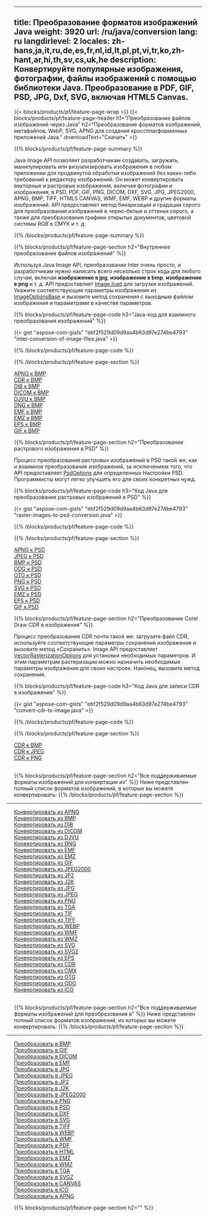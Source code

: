 ﻿
---
title: Преобразование форматов изображений Java 
weight: 3920
url: /ru/java/conversion 
lang: ru
langdirlevel: 2
locales: zh-hans,ja,it,ru,de,es,fr,nl,id,lt,pl,pt,vi,tr,ko,zh-hant,ar,hi,th,sv,cs,uk,he
description: Конвертируйте популярные изображения, фотографии, файлы изображений с помощью библиотеки Java. Преобразование в PDF, GIF, PSD, JPG, Dxf, SVG, включая HTML5 Canvas.
---

{{< blocks/products/pf/feature-page-wrap >}}
{{< blocks/products/pf/feature-page-header h1="Преобразование файлов изображений через Java" h2="Преобразование форматов изображений, метафайлов, WebP, SVG, APNG для создания кроссплатформенных приложений Java." downloadText="Скачать" >}}

{{% blocks/products/pf/feature-page-summary %}}

Java Image API позволяет разработчикам создавать, загружать, манипулировать или визуализировать изображения в любом приложении для продвинутой обработки изображений без каких-либо требований к редактору изображений. Он может конвертировать векторные и растровые изображения, включая фотографии и изображения, в PSD, PDF, GIF, PNG, DICOM, DXF, SVG, JPG, JPEG2000, APNG, BMP, TIFF, HTML5 CANVAS, WMF, EMF, WEBP и другие форматы изображений. API предоставляет метод бинаризации и градации серого для преобразования изображений в черно-белые и оттенки серого, а также для преобразования графики открытых документов, цветовой системы RGB в CMYK и т. д.

{{% /blocks/products/pf/feature-page-summary  %}}

{{% blocks/products/pf/feature-page-section  h2="Внутреннее преобразование файлов изображений" %}}

Используя Java Image API, преобразование Inter очень просто, и разработчикам нужно написать всего несколько строк кода для любого случая, включая **изображение в jpg**, **изображение в bmp**, **изображение в png** и т. д. API предоставляет [Image.load](https://apireference.aspose.com/imaging/java/com.aspose.imaging/Image#load-java.lang.String-) для загрузки изображений. Укажите соответствующие параметры изображения из [ImageOptionsBase](https://apireference.aspose.com/imaging/java/com.aspose.imaging/ImageOptionsBase) и вызовите метод сохранения с выходным файлом изображения и параметрами в качестве параметров.

{{% blocks/products/pf/feature-page-code h3="Java-код для взаимного преобразования изображений" %}}

{{< gist "aspose-com-gists" "ebf2f529d09d9aa4b63d97e274be4793" "inter-conversion-of-image-files.java" >}}

{{% /blocks/products/pf/feature-page-code  %}}

{{% /blocks/products/pf/feature-page-section %}}

<div class="container-fluid productfamilypage bg-gray">
    <div class="convertypes bg-gray agp-content section">
        <div class="container">
		<div class="row other-converters">
		   <div class="col-md-2 other-converter remove-lp remove-rp">
		      <a href="/imaging/ru/java/conversion/apng-to-bmp/">APNG к BMP</a>
		   </div>
		   <div class="col-md-2 other-converter remove-lp remove-rp">
		      <a href="/imaging/ru/java/conversion/cdr-to-bmp/">CDR к BMP</a>
		   </div>
		   <div class="col-md-2 other-converter remove-lp remove-rp">
		      <a href="/imaging/ru/java/conversion/dib-to-bmp/">DIB к BMP</a>
		   </div>
		   <div class="col-md-2 other-converter remove-lp remove-rp">
		      <a href="/imaging/ru/java/conversion/dicom-to-bmp/">DICOM к BMP</a>
		   </div>
 		   <div class="col-md-2 other-converter remove-lp remove-rp">
		      <a href="/imaging/ru/java/conversion/djvu-to-bmp/">DJVU к BMP</a>
		   </div>
		   <div class="col-md-2 other-converter remove-lp remove-rp">
		      <a href="/imaging/ru/java/conversion/dng-to-bmp/">DNG к BMP</a>
		   </div>
		   <div class="col-md-2 other-converter remove-lp remove-rp">
		      <a href="/imaging/ru/java/conversion/emf-to-bmp/">EMF к BMP</a>
		   </div>
		   <div class="col-md-2 other-converter remove-lp remove-rp">
		      <a href="/imaging/ru/java/conversion/emz-to-bmp/">EMZ к BMP</a>
		   </div>
		   <div class="col-md-2 other-converter remove-lp remove-rp">
		      <a href="/imaging/ru/java/conversion/eps-to-bmp/">EPS к BMP</a>
		   </div>
		   <div class="col-md-2 other-converter remove-lp remove-rp">
		      <a href="/imaging/ru/java/conversion/gif-to-bmp/">GIF к BMP</a>
		   </div>
		</div>
	</div>
    </div>
</div>

{{% blocks/products/pf/feature-page-section  h2="Преобразование растрового изображения в PSD" %}}

Процесс преобразования растровых изображений в PSD такой же, как и взаимное преобразование изображений, за исключением того, что API предоставляет [PsdOptions](https://apireference.aspose.com/imaging/java/com.aspose.imaging.imageoptions/PsdOptions) для определенных Настройки PSD. Программисты могут легко улучшить его для своих конкретных нужд.

{{% blocks/products/pf/feature-page-code h3="Код Java для преобразования растровых изображений в PSD" %}}

{{< gist "aspose-com-gists" "ebf2f529d09d9aa4b63d97e274be4793" "raster-images-to-psd-conversion.java" >}}

{{% /blocks/products/pf/feature-page-code  %}}

{{% /blocks/products/pf/feature-page-section %}}

<div class="container-fluid productfamilypage bg-gray">
    <div class="convertypes bg-gray agp-content section">
        <div class="container">
		<div class="row other-converters">
		   <div class="col-md-2 other-converter remove-lp remove-rp">
		      <a href="/imaging/ru/java/conversion/apng-to-PSD/">APNG к PSD</a>
		   </div>
		   <div class="col-md-2 other-converter remove-lp remove-rp">
		      <a href="/imaging/ru/java/conversion/jpeg-to-PSD/">JPEG к PSD</a>
		   </div>
		   <div class="col-md-2 other-converter remove-lp remove-rp">
		      <a href="/imaging/ru/java/conversion/bmp-to-PSD/">BMP к PSD</a>
		   </div>
		   <div class="col-md-2 other-converter remove-lp remove-rp">
		      <a href="/imaging/ru/java/conversion/odg-to-PSD/">ODG к PSD</a>
		   </div>
 		   <div class="col-md-2 other-converter remove-lp remove-rp">
		      <a href="/imaging/ru/java/conversion/otg-to-PSD/">OTG к PSD</a>
		   </div>
		   <div class="col-md-2 other-converter remove-lp remove-rp">
		      <a href="/imaging/ru/java/conversion/png-to-PSD/">PNG к PSD</a>
		   </div>
		   <div class="col-md-2 other-converter remove-lp remove-rp">
		      <a href="/imaging/ru/java/conversion/svg-to-PSD/">SVG к PSD</a>
		   </div>
		   <div class="col-md-2 other-converter remove-lp remove-rp">
		      <a href="/imaging/ru/java/conversion/emz-to-PSD/">EMZ к PSD</a>
		   </div>
		   <div class="col-md-2 other-converter remove-lp remove-rp">
		      <a href="/imaging/ru/java/conversion/eps-to-PSD/">EPS к PSD</a>
		   </div>
		   <div class="col-md-2 other-converter remove-lp remove-rp">
		      <a href="/imaging/ru/java/conversion/gif-to-PSD/">GIF к PSD</a>
		   </div>
		</div>
	</div>
    </div>
</div>

{{% blocks/products/pf/feature-page-section  h2="Преобразование Corel Draw CDR в изображения" %}}

Процесс преобразования CDR почти такой же: загрузите файл CDR, используйте соответствующие параметры сохранения изображения и вызовите метод «Сохранить». Image API предоставляет [VectorRasterizationOptions](https://apireference.aspose.com/imaging/java/com.aspose.imaging.imageoptions/vectorrasterizationoptions) для установки необходимых параметров. И этим параметрам растеризации можно назначить необходимые параметры изображения для своих настроек. Наконец, вызовите метод сохранения. 

{{% blocks/products/pf/feature-page-code h3="Код Java для записи CDR в изображения" %}}

{{< gist "aspose-com-gists" "ebf2f529d09d9aa4b63d97e274be4793" "convert-cdr-to-image.java" >}}

{{% /blocks/products/pf/feature-page-code  %}}

{{% /blocks/products/pf/feature-page-section %}}

<div class="container-fluid productfamilypage bg-gray">
    <div class="convertypes bg-gray agp-content section">
        <div class="container">
		<div class="row other-converters">
		   <div class="col-md-2 other-converter remove-lp remove-rp">
		      <a href="/imaging/ru/java/conversion/CDR-to-bmp/">CDR к BMP</a>
		   </div>
		   <div class="col-md-2 other-converter remove-lp remove-rp">
		      <a href="/imaging/ru/java/conversion/CDR-to-jpeg/">CDR к JPEG</a>
		   </div>
		   <div class="col-md-2 other-converter remove-lp remove-rp">
		      <a href="/imaging/ru/java/conversion/CDR-to-png/">CDR к PNG</a>
		   </div>		   
		</div>
	</div>
    </div>
</div>
<br/>

{{% blocks/products/pf/feature-page-section  h2="Все поддерживаемые форматы изображений для конвертации из" %}}
Ниже представлен полный список форматов изображений, в которые вы можете конвертировать:
{{% /blocks/products/pf/feature-page-section %}}
<div class="container-fluid productfamilypage bg-gray">
    <div class="convertypes bg-gray agp-content section">
        <div class="container">
                <hr style="margin-left:-20px;"/>
		<div class="row other-converters">
		    <div class='col-md-2 other-converter remove-lp remove-rp'><a href="/imaging/ru/java/conversion/from/apng" >Конвертировать из APNG</a></div>
<div class='col-md-2 other-converter remove-lp remove-rp'><a href="/imaging/ru/java/conversion/from/bmp" >Конвертировать из BMP</a></div>
<div class='col-md-2 other-converter remove-lp remove-rp'><a href="/imaging/ru/java/conversion/from/dib" >Конвертировать из DIB</a></div>
<div class='col-md-2 other-converter remove-lp remove-rp'><a href="/imaging/ru/java/conversion/from/dicom" >Конвертировать из DICOM</a></div>
<div class='col-md-2 other-converter remove-lp remove-rp'><a href="/imaging/ru/java/conversion/from/djvu" >Конвертировать из DJVU</a></div>
<div class='col-md-2 other-converter remove-lp remove-rp'><a href="/imaging/ru/java/conversion/from/dng" >Конвертировать из DNG</a></div>
<div class='col-md-2 other-converter remove-lp remove-rp'><a href="/imaging/ru/java/conversion/from/emf" >Конвертировать из EMF</a></div>
<div class='col-md-2 other-converter remove-lp remove-rp'><a href="/imaging/ru/java/conversion/from/emz" >Конвертировать из EMZ</a></div>
<div class='col-md-2 other-converter remove-lp remove-rp'><a href="/imaging/ru/java/conversion/from/gif" >Конвертировать из GIF</a></div>
<div class='col-md-2 other-converter remove-lp remove-rp'><a href="/imaging/ru/java/conversion/from/jpeg2000" >Конвертировать из JPEG2000</a></div>
<div class='col-md-2 other-converter remove-lp remove-rp'><a href="/imaging/ru/java/conversion/from/jp2" >Конвертировать из JP2</a></div>
<div class='col-md-2 other-converter remove-lp remove-rp'><a href="/imaging/ru/java/conversion/from/j2k" >Конвертировать из J2K</a></div>
<div class='col-md-2 other-converter remove-lp remove-rp'><a href="/imaging/ru/java/conversion/from/jpg" >Конвертировать из JPG</a></div>
<div class='col-md-2 other-converter remove-lp remove-rp'><a href="/imaging/ru/java/conversion/from/jpeg" >Конвертировать из JPEG</a></div>
<div class='col-md-2 other-converter remove-lp remove-rp'><a href="/imaging/ru/java/conversion/from/png" >Конвертировать из PNG</a></div>
<div class='col-md-2 other-converter remove-lp remove-rp'><a href="/imaging/ru/java/conversion/from/tga" >Конвертировать из TGA</a></div>
<div class='col-md-2 other-converter remove-lp remove-rp'><a href="/imaging/ru/java/conversion/from/tif" >Конвертировать из TIF</a></div>
<div class='col-md-2 other-converter remove-lp remove-rp'><a href="/imaging/ru/java/conversion/from/tiff" >Конвертировать из TIFF</a></div>
<div class='col-md-2 other-converter remove-lp remove-rp'><a href="/imaging/ru/java/conversion/from/webp" >Конвертировать из WEBP</a></div>
<div class='col-md-2 other-converter remove-lp remove-rp'><a href="/imaging/ru/java/conversion/from/wmf" >Конвертировать из WMF</a></div>
<div class='col-md-2 other-converter remove-lp remove-rp'><a href="/imaging/ru/java/conversion/from/wmz" >Конвертировать из WMZ</a></div>
<div class='col-md-2 other-converter remove-lp remove-rp'><a href="/imaging/ru/java/conversion/from/svg" >Конвертировать из SVG</a></div>
<div class='col-md-2 other-converter remove-lp remove-rp'><a href="/imaging/ru/java/conversion/from/svgz" >Конвертировать из SVGZ</a></div>
<div class='col-md-2 other-converter remove-lp remove-rp'><a href="/imaging/ru/java/conversion/from/eps" >Конвертировать из EPS</a></div>
<div class='col-md-2 other-converter remove-lp remove-rp'><a href="/imaging/ru/java/conversion/from/cdr" >Конвертировать из CDR</a></div>
<div class='col-md-2 other-converter remove-lp remove-rp'><a href="/imaging/ru/java/conversion/from/cmx" >Конвертировать из CMX</a></div>
<div class='col-md-2 other-converter remove-lp remove-rp'><a href="/imaging/ru/java/conversion/from/otg" >Конвертировать из OTG</a></div>
<div class='col-md-2 other-converter remove-lp remove-rp'><a href="/imaging/ru/java/conversion/from/odg" >Конвертировать из ODG</a></div>
<div class='col-md-2 other-converter remove-lp remove-rp'><a href="/imaging/ru/java/conversion/from/ico" >Конвертировать из ICO</a></div>
                </div>
        </div>
    </div>
</div>
<br/>

{{% blocks/products/pf/feature-page-section  h2="Все поддерживаемые форматы изображений для преобразования в" %}}
Ниже представлен полный список форматов изображений, из которых вы можете конвертировать:
{{% /blocks/products/pf/feature-page-section %}}
<div class="container-fluid productfamilypage bg-gray">
    <div class="convertypes bg-gray agp-content section">
        <div class="container">
	        <hr style="margin-left:-20px;"/>
		<div class="row other-converters">
		    <div class='col-md-2 other-converter remove-lp remove-rp'><a href="/imaging/ru/java/conversion/to/bmp" >Преобразовать в BMP</a></div>
<div class='col-md-2 other-converter remove-lp remove-rp'><a href="/imaging/ru/java/conversion/to/gif" >Преобразовать в GIF</a></div>
<div class='col-md-2 other-converter remove-lp remove-rp'><a href="/imaging/ru/java/conversion/to/dicom" >Преобразовать в DICOM</a></div>
<div class='col-md-2 other-converter remove-lp remove-rp'><a href="/imaging/ru/java/conversion/to/emf" >Преобразовать в EMF</a></div>
<div class='col-md-2 other-converter remove-lp remove-rp'><a href="/imaging/ru/java/conversion/to/jpg" >Преобразовать в JPG</a></div>
<div class='col-md-2 other-converter remove-lp remove-rp'><a href="/imaging/ru/java/conversion/to/jpeg" >Преобразовать в JPEG</a></div>
<div class='col-md-2 other-converter remove-lp remove-rp'><a href="/imaging/ru/java/conversion/to/jp2" >Преобразовать в JP2</a></div>
<div class='col-md-2 other-converter remove-lp remove-rp'><a href="/imaging/ru/java/conversion/to/j2k" >Преобразовать в J2K</a></div>
<div class='col-md-2 other-converter remove-lp remove-rp'><a href="/imaging/ru/java/conversion/to/jpeg2000" >Преобразовать в JPEG2000</a></div>
<div class='col-md-2 other-converter remove-lp remove-rp'><a href="/imaging/ru/java/conversion/to/png" >Преобразовать в PNG</a></div>
<div class='col-md-2 other-converter remove-lp remove-rp'><a href="/imaging/ru/java/conversion/to/psd" >Преобразовать в PSD</a></div>
<div class='col-md-2 other-converter remove-lp remove-rp'><a href="/imaging/ru/java/conversion/to/dxf" >Преобразовать в DXF</a></div>
<div class='col-md-2 other-converter remove-lp remove-rp'><a href="/imaging/ru/java/conversion/to/svg" >Преобразовать в SVG</a></div>
<div class='col-md-2 other-converter remove-lp remove-rp'><a href="/imaging/ru/java/conversion/to/tiff" >Преобразовать в TIFF</a></div>
<div class='col-md-2 other-converter remove-lp remove-rp'><a href="/imaging/ru/java/conversion/to/webp" >Преобразовать в WEBP</a></div>
<div class='col-md-2 other-converter remove-lp remove-rp'><a href="/imaging/ru/java/conversion/to/wmf" >Преобразовать в WMF</a></div>
<div class='col-md-2 other-converter remove-lp remove-rp'><a href="/imaging/ru/java/conversion/to/pdf" >Преобразовать в PDF</a></div>
<div class='col-md-2 other-converter remove-lp remove-rp'><a href="/imaging/ru/java/conversion/to/html" >Преобразовать в HTML</a></div>
<div class='col-md-2 other-converter remove-lp remove-rp'><a href="/imaging/ru/java/conversion/to/emz" >Преобразовать в EMZ</a></div>
<div class='col-md-2 other-converter remove-lp remove-rp'><a href="/imaging/ru/java/conversion/to/wmz" >Преобразовать в WMZ</a></div>
<div class='col-md-2 other-converter remove-lp remove-rp'><a href="/imaging/ru/java/conversion/to/tga" >Преобразовать в TGA</a></div>
<div class='col-md-2 other-converter remove-lp remove-rp'><a href="/imaging/ru/java/conversion/to/svgz" >Преобразовать в SVGZ</a></div>
<div class='col-md-2 other-converter remove-lp remove-rp'><a href="/imaging/ru/java/conversion/to/canvas" >Преобразовать в CANVAS</a></div>
<div class='col-md-2 other-converter remove-lp remove-rp'><a href="/imaging/ru/java/conversion/to/ico" >Преобразовать в ICO</a></div>
<div class='col-md-2 other-converter remove-lp remove-rp'><a href="/imaging/ru/java/conversion/to/apng" >Преобразовать в APNG</a></div>
                </div>
        </div>
    </div>
</div>

{{% blocks/products/pf/feature-page-section  h2="" %}}



